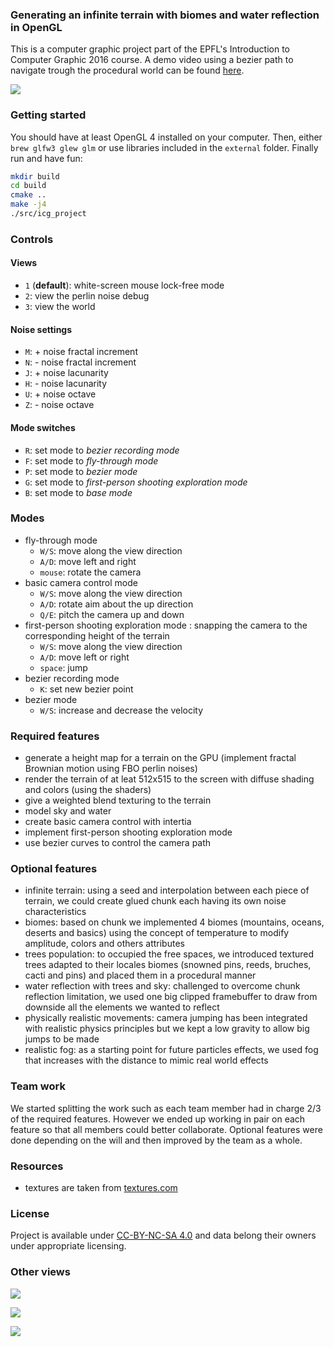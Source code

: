 
### Generating an infinite terrain with biomes and water reflection in OpenGL

This is a computer graphic project part of the EPFL's Introduction to Computer Graphic 2016 course.
A demo video using a bezier path to navigate trough the procedural world can be found [here](https://www.youtube.com/watch?v=z_ttCBcfryU).

![](./images/tilt-shift.jpg)

### Getting started

You should have at least OpenGL 4 installed on your computer. 
Then, either `brew glfw3 glew glm` or use libraries included in the `external` folder.
Finally run and have fun:

```bash
mkdir build
cd build
cmake ..
make -j4
./src/icg_project
``` 

### Controls

#### Views

- `1` (**default**): white-screen mouse lock-free mode
- `2`: view the perlin noise debug
- `3`: view the world

#### Noise settings

- `M`: + noise fractal increment
- `N`: - noise fractal increment
- `J`: + noise lacunarity
- `H`: - noise lacunarity
- `U`: + noise octave
- `Z`: - noise octave

#### Mode switches

- `R`: set mode to *bezier recording mode*
- `F`: set mode to *fly-through mode*
- `P`: set mode to *bezier mode*
- `G`: set mode to *first-person shooting exploration mode*
- `B`: set mode to *base mode*

### Modes

- fly-through mode
    - `W/S`: move along the view direction
    - `A/D`: move left and right
    - `mouse`: rotate the camera
- basic camera control mode
    - `W/S`: move along the view direction
    - `A/D`: rotate aim about the up direction
    - `Q/E`: pitch the camera up and down
- first-person shooting exploration mode : snapping the camera to the corresponding height of the terrain
    - `W/S`: move along the view direction
    - `A/D`: move left or right
    - `space`: jump
- bezier recording mode
    - `K`: set new bezier point
- bezier mode
    - `W/S`: increase and decrease the velocity

### Required features

- generate a height map for a terrain on the GPU (implement fractal Brownian motion using FBO perlin noises)
- render the terrain of at leat 512x515 to the screen with diffuse shading and colors (using the shaders)
- give a weighted blend texturing to the terrain
- model sky and water
- create basic camera control with intertia
- implement first-person shooting exploration mode
- use bezier curves to control the camera path

### Optional features

- infinite terrain: using a seed and interpolation between each piece of terrain, we could create glued chunk each having its own noise characteristics
- biomes: based on chunk we implemented 4 biomes (mountains, oceans, deserts and basics) using the concept of temperature to modify amplitude, colors and others attributes
- trees population: to occupied the free spaces, we introduced textured trees adapted to their locales biomes (snowned pins, reeds, bruches, cacti and pins) and placed them in a procedural manner 
- water reflection with trees and sky: challenged to overcome chunk reflection limitation, we used one big clipped framebuffer to draw from downside all the elements we wanted to reflect
- physically realistic movements: camera jumping has been integrated with realistic physics principles but we kept a low gravity to allow big jumps to be made
- realistic fog: as a starting point for future particles effects, we used fog that increases with the distance to mimic real world effects

### Team work

We started splitting the work such as each team member had in charge 2/3 of the required features.
However we ended up working in pair on each feature so that all members could better collaborate.
Optional features were done depending on the will and then improved by the team as a whole.

### Resources

- textures are taken from [textures.com](https://www.textures.com)

### License

Project is available under [CC-BY-NC-SA 4.0](http://creativecommons.org/licenses/by-nc-sa/4.0/) and data belong their owners under appropriate licensing.

### Other views

![](./images/infinite-terrain.jpg)

![](./images/biomes.jpg)

![](./images/water.jpg)
